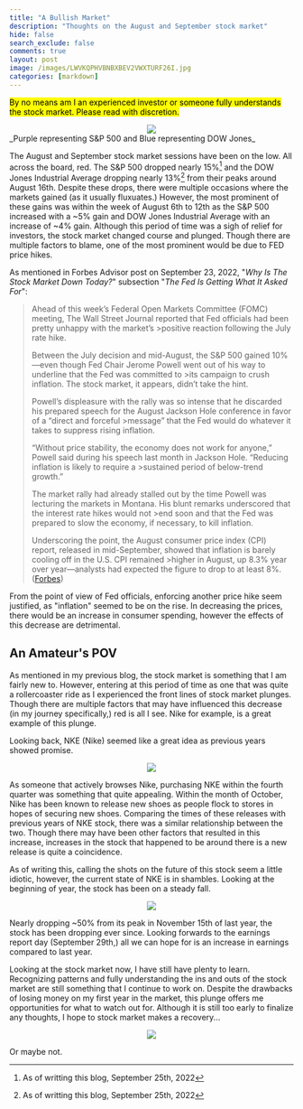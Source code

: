 ```yaml
---
title: "A Bullish Market"
description: "Thoughts on the August and September stock market"
hide: false
search_exclude: false
comments: true
layout: post
image: /images/LWVKQPHVBNBXBEV2VWXTURF26I.jpg
categories: [markdown]
---
```


<mark>By no means am I an experienced investor or someone fully understands the stock market. Please read with discretion.</mark>

<center>
        <img src="{{ site.baseurl }}/images/image_2022-09-25_162629613.png">
</center>
_Purple representing S&P 500 and Blue representing DOW Jones_

The August and September stock market sessions have been on the low. All across the board, red. The S&P 500 dropped nearly 15%[^1] and the DOW Jones Industrial Average dropping nearly 13%[^1] from their peaks around August 16th. Despite these drops, there were multiple occasions where the markets gained (as it usually fluxuates.) However, the most prominent of these gains was within the week of August 6th to 12th as the S&P 500 increased with a ~5% gain and DOW Jones Industrial Average with an increase of ~4% gain. Although this period of time was a sigh of relief for investors, the stock market changed course and plunged. Though there are multiple factors to blame, one of the most prominent would be due to FED price hikes. 

As mentioned in Forbes Advisor post on September 23, 2022, "_Why Is The Stock Market Down Today?_" subsection "_The Fed Is Getting What It Asked For_":

>Ahead of this week’s Federal Open Markets Committee (FOMC) meeting, The Wall Street Journal reported that Fed officials had been pretty unhappy with the market’s >positive reaction following the July rate hike.
>
>Between the July decision and mid-August, the S&P 500 gained 10%—even though Fed Chair Jerome Powell went out of his way to underline that the Fed was committed to >its campaign to crush inflation. The stock market, it appears, didn’t take the hint.
>
>Powell’s displeasure with the rally was so intense that he discarded his prepared speech for the August Jackson Hole conference in favor of a “direct and forceful >message” that the Fed would do whatever it takes to suppress rising inflation.
>
>“Without price stability, the economy does not work for anyone,” Powell said during his speech last month in Jackson Hole. “Reducing inflation is likely to require a >sustained period of below-trend growth.”
>
>The market rally had already stalled out by the time Powell was lecturing the markets in Montana. His blunt remarks underscored that the interest rate hikes would not >end soon and that the Fed was prepared to slow the economy, if necessary, to kill inflation.
>
>Underscoring the point, the August consumer price index (CPI) report, released in mid-September, showed that inflation is barely cooling off in the U.S. CPI remained >higher in August, up 8.3% year over year—analysts had expected the figure to drop to at least 8%. ([Forbes](https://www.forbes.com/advisor/investing/why-is-stock->market-down-today/))

From the point of view of Fed officials, enforcing another price hike seem justified, as "inflation" seemed to be on the rise. In decreasing the prices, there would be an increase in consumer spending, however the effects of this decrease are detrimental. 

## An Amateur's POV
As mentioned in my previous blog, the stock market is something that I am fairly new to. However, entering at this period of time as one that was quite a rollercoaster ride as I experienced the front lines of stock market plunges. Though there are multiple factors that may have influenced this decrease (in my journey specifically,) red is all I see. Nike for example, is a great example of this plunge. 

Looking back, NKE (Nike) seemed like a great idea as previous years showed promise.

<center>
        <img src="{{ site.baseurl }}/images/image_2022-09-25_171232284.png">
</center>

As someone that actively browses Nike, purchasing NKE within the fourth quarter was something that quite appealing. Within the month of October, Nike has been known to release new shoes as people flock to stores in hopes of securing new shoes. Comparing the times of these releases with previous years of NKE stock, there was a similar relationship between the two. Though there may have been other factors that resulted in this increase, increases in the stock that happened to be around there is a new release is quite a coincidence. 

As of writing this, calling the shots on the future of this stock seem a little idiotic, however, the current state of NKE is in shambles. Looking at the beginning of  year, the stock has been on a steady fall. 

<center>
        <img src="{{ site.baseurl }}/images/image_2022-09-25_173243396.png">
</center>

Nearly dropping ~50% from its peak in November 15th of last year, the stock has been dropping ever since. Looking forwards to the earnings report day (September 29th,) all we can hope for is an increase in earnings compared to last year. 

Looking at the stock market now, I have still have plenty to learn. Recognizing patterns and fully understanding the ins and outs of the stock market are still something that I continue to work on. Despite the drawbacks of losing money on my first year in the market, this plunge offers me opportunities for what to watch out for. Although it is still too early to finalize any thoughts, I hope to stock market makes a recovery... 

<center>
        <img src="{{ site.baseurl }}/images/image_2022-09-25_175117815.png">
</center>

Or maybe not.



[^1]: As of writting this blog, September 25th, 2022
